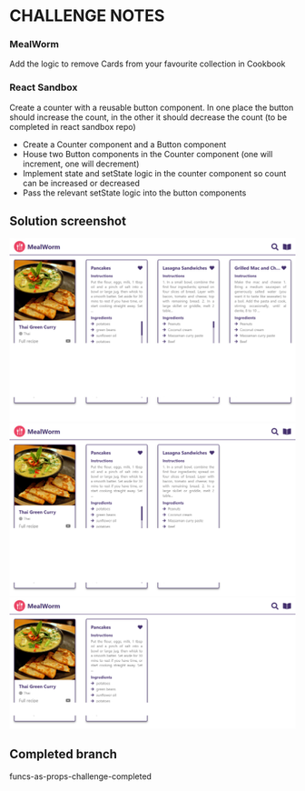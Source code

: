 # CHALLENGE NOTES

### MealWorm

Add the logic to remove Cards from your favourite collection in Cookbook

### React Sandbox

Create a counter with a reusable button component. In one place the button should increase the count, in the other it should decrease the count (to be completed in react sandbox repo)

- Create a Counter component and a Button component
- House two Button components in the Counter component (one will increment, one will decrement)
- Implement state and setState logic in the counter component so count can be increased or decreased
- Pass the relevant setState logic into the button components

## Solution screenshot

![solution](./src/assets/solution-one.png)
![solution](./src/assets/solution-two.png)
![solution](./src/assets/solution-three.png)

## Completed branch

funcs-as-props-challenge-completed
